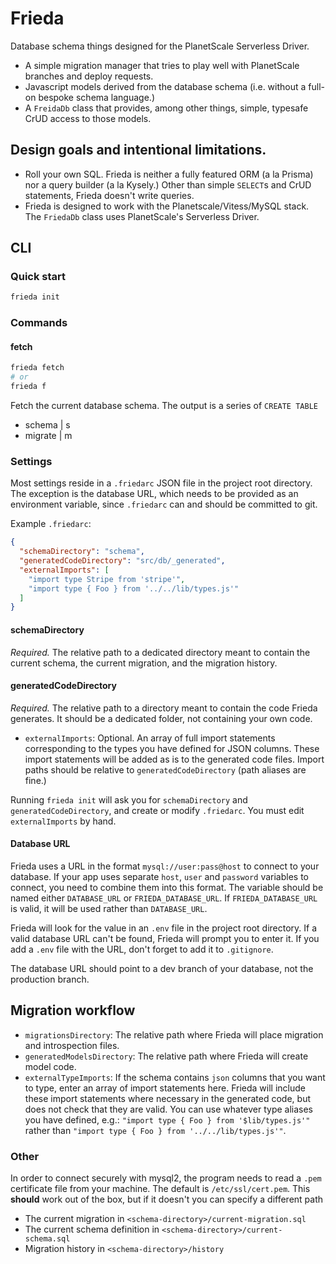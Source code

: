 # Frieda
Database schema things designed for the PlanetScale Serverless Driver.

- A simple migration manager that tries to play well with PlanetScale branches and deploy requests.
- Javascript models derived from the database schema (i.e. without a full-on bespoke schema language.)
- A `FreidaDb` class that provides, among other things, simple, typesafe CrUD access to those models.


## Design goals and intentional limitations.

- Roll your own SQL. Frieda is neither a fully featured ORM (a la Prisma) nor a query builder (a la Kysely.) Other than simple `SELECT`s and CrUD statements, Frieda doesn't write queries.
- Frieda is designed to work with the Planetscale/Vitess/MySQL stack. The `FriedaDb` class uses PlanetScale's Serverless Driver.


## CLI

### Quick start

```bash
frieda init
```

### Commands

#### fetch
```bash
frieda fetch
# or
frieda f
```
Fetch the current database schema. The output is a series of `CREATE TABLE`

- schema | s
- migrate | m



### Settings

Most settings reside in a `.friedarc` JSON file in the project root directory. The exception is the database URL, which needs to be provided as an environment variable, since `.friedarc` can and should be committed to git. 

Example `.friedarc`:

```json
{
  "schemaDirectory": "schema",
  "generatedCodeDirectory": "src/db/_generated",
  "externalImports": [
    "import type Stripe from 'stripe'",
    "import type { Foo } from '../../lib/types.js'"
  ]
}
```

#### schemaDirectory

_Required._ The relative path to a dedicated directory meant to contain the current schema, the current migration, and the migration history. 

#### generatedCodeDirectory
_Required._ The relative path to a directory meant to contain the
code Frieda generates. It should be a dedicated folder,
not containing your own code.


- `externalImports`: Optional. An array of full import statements corresponding to the types you have defined for JSON columns. These import statements will be added as is to the generated code files. Import paths should be relative to `generatedCodeDirectory` (path aliases are fine.)

Running `frieda init` will ask you for `schemaDirectory` and `generatedCodeDirectory`, and create or modify  `.friedarc`. You must edit `externalImports` by hand.

#### Database URL 

Frieda uses a URL in the format  `mysql://user:pass@host` to connect to your database. If your app uses separate `host`, `user` and `password` variables to connect, you need to combine them into this format. The variable should be named either `DATABASE_URL` or `FRIEDA_DATABASE_URL`. If `FRIEDA_DATABASE_URL` is valid, it will be used rather than `DATABASE_URL`.

Frieda will look for the value in an `.env` file in the project root directory. If a valid database URL can't be found, Frieda will prompt you to enter it. If you add a `.env` file with the URL, don't forget to add it to `.gitignore`.

The database URL should point to a dev branch of your database, not the production branch.




## Migration workflow

- `migrationsDirectory`: The relative path where Frieda will place migration and introspection files.
- `generatedModelsDirectory`: The relative path where Frieda will create model code.
- `externalTypeImports`: If the schema contains `json` columns that you want to type, enter an array of import statements here. Frieda will include these import statements where necessary in the generated code, but does not check that they are valid. You can use whatever type aliases you have defined, e.g.: `"import type { Foo } from '$lib/types.js'"` rather than `"import type { Foo } from '../../lib/types.js'"`.


### Other

In order to connect securely with mysql2, the program needs to read a `.pem` certificate file from your machine. 
The default is `/etc/ssl/cert.pem`. This **should** work out of the box, but if it doesn't you can specify a different path


- The current migration in `<schema-directory>/current-migration.sql`
- The current schema definition in `<schema-directory>/current-schema.sql`
- Migration history in `<schema-directory>/history`